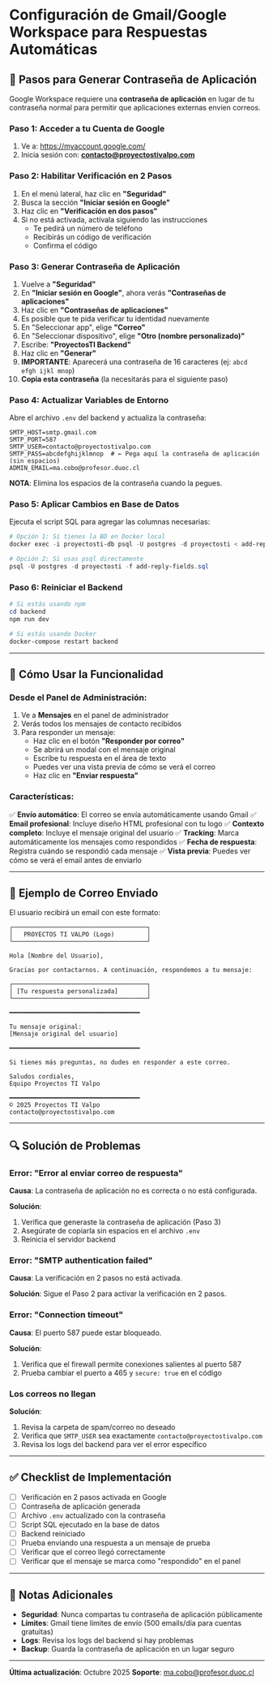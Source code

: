 # Configuración de Gmail/Google Workspace para Respuestas Automáticas

## 🔐 Pasos para Generar Contraseña de Aplicación

Google Workspace requiere una **contraseña de aplicación** en lugar de tu contraseña normal para permitir que aplicaciones externas envíen correos.

### Paso 1: Acceder a tu Cuenta de Google
1. Ve a: https://myaccount.google.com/
2. Inicia sesión con: **contacto@proyectostivalpo.com**

### Paso 2: Habilitar Verificación en 2 Pasos
1. En el menú lateral, haz clic en **"Seguridad"**
2. Busca la sección **"Iniciar sesión en Google"**
3. Haz clic en **"Verificación en dos pasos"**
4. Si no está activada, actívala siguiendo las instrucciones
   - Te pedirá un número de teléfono
   - Recibirás un código de verificación
   - Confirma el código

### Paso 3: Generar Contraseña de Aplicación
1. Vuelve a **"Seguridad"**
2. En **"Iniciar sesión en Google"**, ahora verás **"Contraseñas de aplicaciones"**
3. Haz clic en **"Contraseñas de aplicaciones"**
4. Es posible que te pida verificar tu identidad nuevamente
5. En "Seleccionar app", elige **"Correo"**
6. En "Seleccionar dispositivo", elige **"Otro (nombre personalizado)"**
7. Escribe: **"ProyectosTI Backend"**
8. Haz clic en **"Generar"**
9. **IMPORTANTE**: Aparecerá una contraseña de 16 caracteres (ej: `abcd efgh ijkl mnop`)
10. **Copia esta contraseña** (la necesitarás para el siguiente paso)

### Paso 4: Actualizar Variables de Entorno

Abre el archivo `.env` del backend y actualiza la contraseña:

```env
SMTP_HOST=smtp.gmail.com
SMTP_PORT=587
SMTP_USER=contacto@proyectostivalpo.com
SMTP_PASS=abcdefghijklmnop  # ← Pega aquí la contraseña de aplicación (sin espacios)
ADMIN_EMAIL=ma.cobo@profesor.duoc.cl
```

**NOTA**: Elimina los espacios de la contraseña cuando la pegues.

### Paso 5: Aplicar Cambios en Base de Datos

Ejecuta el script SQL para agregar las columnas necesarias:

```powershell
# Opción 1: Si tienes la BD en Docker local
docker exec -i proyectosti-db psql -U postgres -d proyectosti < add-reply-fields.sql

# Opción 2: Si usas psql directamente
psql -U postgres -d proyectosti -f add-reply-fields.sql
```

### Paso 6: Reiniciar el Backend

```powershell
# Si estás usando npm
cd backend
npm run dev

# Si estás usando Docker
docker-compose restart backend
```

---

## 📧 Cómo Usar la Funcionalidad

### Desde el Panel de Administración:

1. Ve a **Mensajes** en el panel de administrador
2. Verás todos los mensajes de contacto recibidos
3. Para responder un mensaje:
   - Haz clic en el botón **"Responder por correo"**
   - Se abrirá un modal con el mensaje original
   - Escribe tu respuesta en el área de texto
   - Puedes ver una vista previa de cómo se verá el correo
   - Haz clic en **"Enviar respuesta"**

### Características:

✅ **Envío automático**: El correo se envía automáticamente usando Gmail
✅ **Email profesional**: Incluye diseño HTML profesional con tu logo
✅ **Contexto completo**: Incluye el mensaje original del usuario
✅ **Tracking**: Marca automáticamente los mensajes como respondidos
✅ **Fecha de respuesta**: Registra cuándo se respondió cada mensaje
✅ **Vista previa**: Puedes ver cómo se verá el email antes de enviarlo

---

## 🎨 Ejemplo de Correo Enviado

El usuario recibirá un email con este formato:

```
┌─────────────────────────────────────┐
│   PROYECTOS TI VALPO (Logo)         │
└─────────────────────────────────────┘

Hola [Nombre del Usuario],

Gracias por contactarnos. A continuación, respondemos a tu mensaje:

┌─────────────────────────────────────┐
│ [Tu respuesta personalizada]        │
└─────────────────────────────────────┘

━━━━━━━━━━━━━━━━━━━━━━━━━━━━━━━━━━━━

Tu mensaje original:
[Mensaje original del usuario]

━━━━━━━━━━━━━━━━━━━━━━━━━━━━━━━━━━━━

Si tienes más preguntas, no dudes en responder a este correo.

Saludos cordiales,
Equipo Proyectos TI Valpo

━━━━━━━━━━━━━━━━━━━━━━━━━━━━━━━━━━━━
© 2025 Proyectos TI Valpo
contacto@proyectostivalpo.com
```

---

## 🔍 Solución de Problemas

### Error: "Error al enviar correo de respuesta"

**Causa**: La contraseña de aplicación no es correcta o no está configurada.

**Solución**:
1. Verifica que generaste la contraseña de aplicación (Paso 3)
2. Asegúrate de copiarla sin espacios en el archivo `.env`
3. Reinicia el servidor backend

### Error: "SMTP authentication failed"

**Causa**: La verificación en 2 pasos no está activada.

**Solución**: Sigue el Paso 2 para activar la verificación en 2 pasos.

### Error: "Connection timeout"

**Causa**: El puerto 587 puede estar bloqueado.

**Solución**: 
1. Verifica que el firewall permite conexiones salientes al puerto 587
2. Prueba cambiar el puerto a 465 y `secure: true` en el código

### Los correos no llegan

**Solución**:
1. Revisa la carpeta de spam/correo no deseado
2. Verifica que `SMTP_USER` sea exactamente `contacto@proyectostivalpo.com`
3. Revisa los logs del backend para ver el error específico

---

## ✅ Checklist de Implementación

- [ ] Verificación en 2 pasos activada en Google
- [ ] Contraseña de aplicación generada
- [ ] Archivo `.env` actualizado con la contraseña
- [ ] Script SQL ejecutado en la base de datos
- [ ] Backend reiniciado
- [ ] Prueba enviando una respuesta a un mensaje de prueba
- [ ] Verificar que el correo llegó correctamente
- [ ] Verificar que el mensaje se marca como "respondido" en el panel

---

## 📝 Notas Adicionales

- **Seguridad**: Nunca compartas tu contraseña de aplicación públicamente
- **Límites**: Gmail tiene límites de envío (500 emails/día para cuentas gratuitas)
- **Logs**: Revisa los logs del backend si hay problemas
- **Backup**: Guarda la contraseña de aplicación en un lugar seguro

---

**Última actualización**: Octubre 2025
**Soporte**: ma.cobo@profesor.duoc.cl
